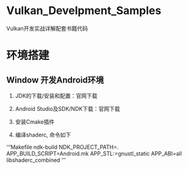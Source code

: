 # Vulkan_Develpment_Samples
Vulkan开发实战详解配套书籍代码

# 环境搭建

## Window 开发Android环境 

1. JDK的下载/安装和配置：官网下载

2. Android Studio及SDK/NDK下载：官网下载 

3. 安装Cmake插件

4. 编译shaderc, 命令如下

‘‘‘Makefile
ndk-build NDK_PROJECT_PATH=. APP_BUILD_SCRIPT=Android.mk APP_STL:=gnustl_static APP_ABI=all libshaderc_combined
’’’

